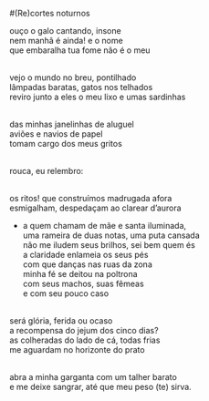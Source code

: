#(Re)cortes noturnos<br/>

ouço o galo cantando, insone<br/>
nem manhã é ainda! e o nome<br/>
que embaralha tua fome não é o meu<br/><br/>

vejo o mundo no breu, pontilhado<br/>
lâmpadas baratas, gatos nos telhados<br/>
reviro junto a eles o meu lixo e umas sardinhas<br/><br/>

das minhas janelinhas de aluguel<br/>
aviões e navios de papel<br/>
tomam cargo dos meus gritos<br/><br/>

rouca, eu relembro:<br/><br/>

os ritos! que construímos madrugada afora<br/>
esmigalham, despedaçam ao clarear d’aurora<br/>
- a quem chamam de mãe e santa iluminada,<br/>
uma rameira de duas notas, uma puta cansada<br/>
não me iludem seus brilhos, sei bem quem és<br/>
a claridade enlameia os seus pés<br/>
com que danças nas ruas da zona<br/>
minha fé se deitou na poltrona<br/>
com seus machos, suas fêmeas<br/>
e com seu pouco caso<br/><br/>

será glória, ferida ou ocaso<br/>
a recompensa do jejum dos cinco dias?<br/>
as colheradas do lado de cá, todas frias<br/>
me aguardam no horizonte do prato<br/><br/>

abra a minha garganta com um talher barato<br/>
e me deixe sangrar, até que meu peso (te) sirva.
